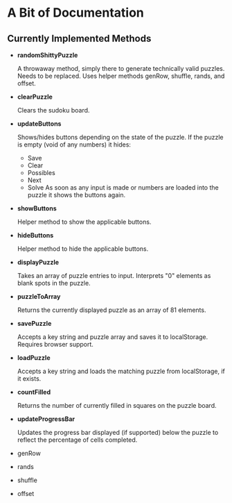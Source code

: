 A Bit of Documentation
======================

Currently Implemented Methods
-----------------------------

* **randomShittyPuzzle**

    A throwaway method, simply there to generate technically valid
    puzzles. Needs to be replaced. Uses helper methods genRow, 
    shuffle, rands, and offset.

* **clearPuzzle**

    Clears the sudoku board.

* **updateButtons**

    Shows/hides buttons depending on the state of the puzzle. If
    the puzzle is empty (void of any numbers) it hides:
    * Save
    * Clear
    * Possibles
    * Next
    * Solve
    As soon as any input is made or numbers are loaded into the
    puzzle it shows the buttons again.

* **showButtons**
    
    Helper method to show the applicable buttons.

* **hideButtons**
    
    Helper method to hide the applicable buttons.

* **displayPuzzle**

    Takes an array of puzzle entries to input. Interprets "0"
    elements as blank spots in the puzzle.

* **puzzleToArray**

    Returns the currently displayed puzzle as an array of 81
    elements.

* **savePuzzle**
    
    Accepts a key string and puzzle array and saves it to
    localStorage. Requires browser support.

* **loadPuzzle**

    Accepts a key string and loads the matching puzzle from
    localStorage, if it exists.

* **countFilled**

    Returns the number of currently filled in squares on the
    puzzle board.

* **updateProgressBar**
    
    Updates the progress bar displayed (if supported) below the
    puzzle to reflect the percentage of cells completed.

* genRow
* rands
* shuffle
* offset

